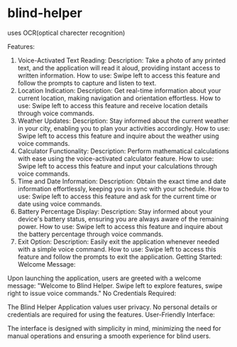# blind-helper
uses OCR(optical charecter recognition)

Features:
1. Voice-Activated Text Reading:
Description: Take a photo of any printed text, and the application will read it aloud, providing instant access to written information.
How to use: Swipe left to access this feature and follow the prompts to capture and listen to text.
2. Location Indication:
Description: Get real-time information about your current location, making navigation and orientation effortless.
How to use: Swipe left to access this feature and receive location details through voice commands.
3. Weather Updates:
Description: Stay informed about the current weather in your city, enabling you to plan your activities accordingly.
How to use: Swipe left to access this feature and inquire about the weather using voice commands.
4. Calculator Functionality:
Description: Perform mathematical calculations with ease using the voice-activated calculator feature.
How to use: Swipe left to access this feature and input your calculations through voice commands.
5. Time and Date Information:
Description: Obtain the exact time and date information effortlessly, keeping you in sync with your schedule.
How to use: Swipe left to access this feature and ask for the current time or date using voice commands.
6. Battery Percentage Display:
Description: Stay informed about your device's battery status, ensuring you are always aware of the remaining power.
How to use: Swipe left to access this feature and inquire about the battery percentage through voice commands.
7. Exit Option:
Description: Easily exit the application whenever needed with a simple voice command.
How to use: Swipe left to access this feature and follow the prompts to exit the application.
Getting Started:
Welcome Message:

Upon launching the application, users are greeted with a welcome message: "Welcome to Blind Helper. Swipe left to explore features, swipe right to issue voice commands."
No Credentials Required:

The Blind Helper Application values user privacy. No personal details or credentials are required for using the features.
User-Friendly Interface:

The interface is designed with simplicity in mind, minimizing the need for manual operations and ensuring a smooth experience for blind users.

